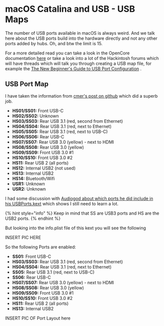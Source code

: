 # macOS Catalina and USB - USB Maps

The number of USB ports available in macOS is always weird. And we talk here about the USB ports build into the hardware directly and not any other ports added by hubs. Oh, and btw the limit is 15.

For a more detailed read you can take a look in the OpenCore documentation [here](https://dortania.github.io/USB-Map-Guide/) or take a look into a lot of the Hackintosh forums which will have threads which will talk you through creating a USB map file, for example the [The New Beginner's Guide to USB Port Configuration](https://www.tonymacx86.com/threads/the-new-beginners-guide-to-usb-port-configuration.286553/) .

## USB Port Map

I have taken the information from [cmer's post on github](https://github.com/cmer/gigabyte-z390-aorus-master-hackintosh/blob/master/USB_MAP.md) which did a superb job.

* **HS01/SS01:** Front USB-C
* **HS02/SS02:** Unknown
* **HS03/SS03:** Rear USB 3.1 \(red, second from Ethernet\)
* **HS04/SS04:** Rear USB 3.1 \(red, next to Ethernet\)
* **HS05/SS05:** Rear USB 3.1 \(red, next to USB-C\)
* **HS06/SS06:** Rear USB-C
* **HS07/SS07:** Rear USB 3.0 \(yellow\) - next to HDMI
* **HS08/SS08:** Rear USB 3.0 \(yellow\)
* **HS09/SS09:** Front USB 3.0 \#1
* **HS10/SS10:** Front USB 3.0 \#2
* **HS11:** Rear USB 2 \(all ports\)
* **HS12:** Internal USB2 \(not used\)
* **HS13:** Internal USB2
* **HS14:** Bluetooth/Wifi
* **USR1:** Unknown
* **USR2:** Unknown

I had some discussion with [Audiogod about which ports he did include in his USBPorts.kext](https://www.insanelymac.com/forum/topic/340936-audiogods-aorus-z390-master-patched-dsdt-efi-for-catalina-mini-guide-and-discussion/?do=findComment&comment=2723072) which shows I still need to learn a lot.

{% hint style="info" %}
Keep in mind that SS are USB3 ports and HS are the USB2 ports.
{% endhint %}

But looking into the info.plist file of this kext you will see the following

INSERT PIC HERE

So the following Ports are enabled:

* **SS01:** Front USB-C
* **HS03/SS03:** Rear USB 3.1 \(red, second from Ethernet\)
* **HS04/SS04:** Rear USB 3.1 \(red, next to Ethernet\)
* **SS05:** Rear USB 3.1 \(red, next to USB-C\)
* **SS06:** Rear USB-C
* **HS07/SS07:** Rear USB 3.0 \(yellow\) - next to HDMI
* **HS08/SS08:** Rear USB 3.0 \(yellow\)
* **HS09/SS09:** Front USB 3.0 \#1
* **HS10/SS10:** Front USB 3.0 \#2
* **HS11:** Rear USB 2 \(all ports\)
* **HS13:** Internal USB2

INSERT PIC OF Port Layout here



